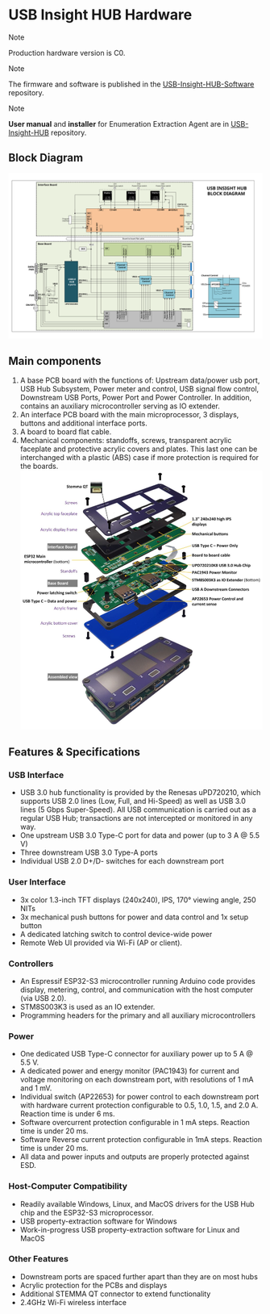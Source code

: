 # USB Insight HUB Hardware

>[!Note]
>Production hardware version is C0.

>[!Note]
>The firmware and software is published in the [USB-Insight-HUB-Software](https://github.com/Aeriosolutions/USB-Insight-HUB-Software) repository.

>[!Note]
>**User manual** and **installer** for Enumeration Extraction Agent are in [USB-Insight-HUB](https://github.com/Aeriosolutions/USB-Insight-HUB/tree/main) repository.

## Block Diagram
![Block Diagram](https://github.com/Aeriosolutions/USB-Insight-HUB-Hardware/blob/main/Images/Block%20Diagram%20B0%20landscape.svg)
## Main components
1.	A base PCB board with the functions of: Upstream data/power usb port, USB Hub Subsystem, Power meter and control, USB signal flow control, Downstream USB Ports, Power Port and Power Controller. In addition, contains an auxiliary microcontroller serving as IO extender.
2.	An interface PCB board with the main microprocessor, 3 displays, buttons and additional interface ports.
3.	A board to board flat cable.
4.	Mechanical components: standoffs, screws, transparent acrylic faceplate and protective acrylic covers and plates. This last one can be interchanged with a plastic (ABS) case if more protection is required for the boards.
![Exploded View](https://github.com/Aeriosolutions/USB-Insight-HUB-Hardware/blob/main/Images/Exploded%20view%20C%20s.jpg)

## Features & Specifications
### USB Interface

- USB 3.0 hub functionality is provided by the Renesas uPD720210, which supports USB 2.0 lines (Low, Full, and Hi-Speed) as well as USB 3.0 lines (5 Gbps Super-Speed). All USB communication is carried out as a regular USB Hub; transactions are not intercepted or monitored in any way.
- One upstream USB 3.0 Type-C port for data and power (up to 3 A @ 5.5 V)
- Three downstream USB 3.0 Type-A ports
- Individual USB 2.0 D+/D- switches for each downstream port
### User Interface
- 3x color 1.3-inch TFT displays (240x240), IPS, 170° viewing angle, 250 NITs
- 3x mechanical push buttons for power and data control and 1x setup button
- A dedicated latching switch to control device-wide power
- Remote Web UI provided via Wi-Fi (AP or client).
### Controllers
- An Espressif ESP32-S3 microcontroller running Arduino code provides display, metering, control, and communication with the host computer (via USB 2.0).
- STM8S003K3 is used as an IO extender.
- Programming headers for the primary and all auxiliary microcontrollers
### Power
- One dedicated USB Type-C connector for auxiliary power up to 5 A @ 5.5 V.
- A dedicated power and energy monitor (PAC1943) for current and voltage monitoring on each downstream port, with resolutions of 1 mA and 1 mV.
- Individual switch (AP22653) for power control to each downstream port with hardware current protection configurable to 0.5, 1.0, 1.5, and 2.0 A. Reaction time is under 6 ms.
- Software overcurrent protection configurable in 1 mA steps. Reaction time is under 20 ms.
- Software Reverse current protection configurable in 1mA steps. Reaction time is under 20 ms.
- All data and power inputs and outputs are properly protected against ESD.
### Host-Computer Compatibility
- Readily available Windows, Linux, and MacOS drivers for the USB Hub chip and the ESP32-S3 microprocessor.
- USB property-extraction software for Windows
- Work-in-progress USB property-extraction software for Linux and MacOS
### Other Features
- Downstream ports are spaced further apart than they are on most hubs
- Acrylic protection for the PCBs and displays
- Additional STEMMA QT connector to extend functionality
- 2.4GHz Wi-Fi wireless interface
